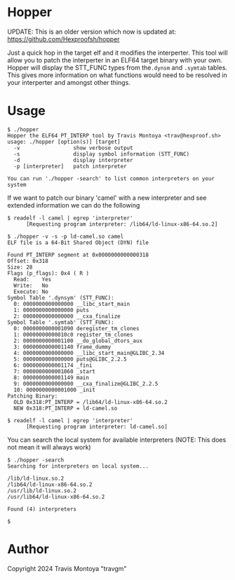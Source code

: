 Hopper
======

UPDATE: This is an older version which now is updated at: https://github.com/Hexproofsh/hopper

Just a quick hop in the target elf and it modifies the interperter. This tool will allow you to patch the interperter in an ELF64
target binary with your own. Hopper will display the STT_FUNC types from the```.dynsm``` and ```.symtab``` tables. This gives more
information on what functions would need to be resolved in your interperter and amongst other things.
 
Usage
=====
```
$ ./hopper
Hopper the ELF64 PT_INTERP tool by Travis Montoya <trav@hexproof.sh>
usage: ./hopper [option(s)] [target]
  -v                 show verbose output
  -s                 display symbol information (STT_FUNC)
  -d                 display interpreter
  -p [interpreter]   patch interpreter

You can run './hopper -search' to list common interpreters on your system
```
If we want to patch our binary 'camel' with a new interpreter and see extended information we can do the following

```
$ readelf -l camel | egrep 'interpreter'
      [Requesting program interpreter: /lib64/ld-linux-x86-64.so.2]

$ ./hopper -v -s -p ld-camel.so camel
ELF file is a 64-Bit Shared Object (DYN) file

Found PT_INTERP segment at 0x0000000000000318
Offset: 0x318
Size: 28
Flags (p_flags): 0x4 ( R )
  Read:    Yes
  Write:   No
  Execute: No
Symbol Table '.dynsym' (STT_FUNC):
  0: 0000000000000000 __libc_start_main
  1: 0000000000000000 puts
  2: 0000000000000000 __cxa_finalize
Symbol Table '.symtab' (STT_FUNC):
  0: 0000000000001090 deregister_tm_clones
  1: 00000000000010c0 register_tm_clones
  2: 0000000000001100 __do_global_dtors_aux
  3: 0000000000001140 frame_dummy
  4: 0000000000000000 __libc_start_main@GLIBC_2.34
  5: 0000000000000000 puts@GLIBC_2.2.5
  6: 0000000000001174 _fini
  7: 0000000000001060 _start
  8: 0000000000001149 main
  9: 0000000000000000 __cxa_finalize@GLIBC_2.2.5
  10: 0000000000001000 _init
Patching Binary:
  OLD 0x318:PT_INTERP = /lib64/ld-linux-x86-64.so.2
  NEW 0x318:PT_INTERP = ld-camel.so

$ readelf -l camel | egrep 'interpreter'
      [Requesting program interpreter: ld-camel.so]
```

You can search the local system for available interpreters (NOTE: This does not mean it will always work)

```
$ ./hopper -search
Searching for interpreters on local system...

/lib/ld-linux.so.2
/lib64/ld-linux-x86-64.so.2
/usr/lib/ld-linux.so.2
/usr/lib64/ld-linux-x86-64.so.2

Found (4) interpreters

$
```

Author
=========
Copyright 2024 Travis Montoya "travgm"
